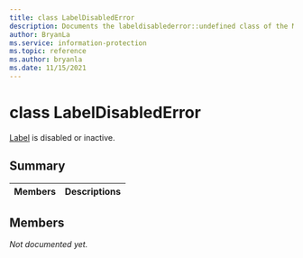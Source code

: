 ```yaml
---
title: class LabelDisabledError 
description: Documents the labeldisablederror::undefined class of the Microsoft Information Protection (MIP) SDK.
author: BryanLa
ms.service: information-protection
ms.topic: reference
ms.author: bryanla
ms.date: 11/15/2021
---
```


# class LabelDisabledError 
[Label](undefined) is disabled or inactive.
  
## Summary
 Members                        | Descriptions                                
--------------------------------|---------------------------------------------
  
## Members
_Not documented yet._
